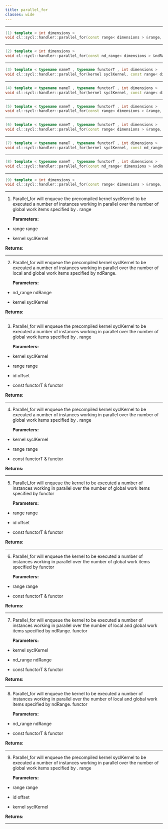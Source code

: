 ```yaml
---
title: parallel_for
classes: wide
---
```



---

```cpp
(1) template < int dimensions >
void cl::sycl::handler::parallel_for(const range< dimensions > &range, kernel syclKernel)
```

---

```cpp
(2) template < int dimensions >
void cl::sycl::handler::parallel_for(const nd_range< dimensions > &ndRange, kernel syclKernel)
```

---

```cpp
(3) template < typename nameT , typename functorT , int dimensions >
void cl::sycl::handler::parallel_for(kernel syclKernel, const range< dimensions > &range, const id< dimensions > &offset, const functorT &functor)
```

---

```cpp
(4) template < typename nameT , typename functorT , int dimensions >
void cl::sycl::handler::parallel_for(kernel syclKernel, const range< dimensions > &range, const functorT &functor)
```

---

```cpp
(5) template < typename nameT , typename functorT , int dimensions >
void cl::sycl::handler::parallel_for(const range< dimensions > &range, const id< dimensions > &offset, const functorT &functor)
```

---

```cpp
(6) template < typename nameT , typename functorT , int dimensions >
void cl::sycl::handler::parallel_for(const range< dimensions > &range, const functorT &functor)
```

---

```cpp
(7) template < typename nameT , typename functorT , int dimensions >
void cl::sycl::handler::parallel_for(kernel syclKernel, const nd_range< dimensions > &ndRange, const functorT &functor)
```

---

```cpp
(8) template < typename nameT , typename functorT , int dimensions >
void cl::sycl::handler::parallel_for(const nd_range< dimensions > &ndRange, const functorT &functor)
```

---

```cpp
(9) template < int dimensions >
void cl::sycl::handler::parallel_for(const range< dimensions > &range, id< dimensions > offset, kernel syclKernel)
```

---

1. Parallel_for will enqueue the precompiled kernel syclKernel to be executed a number of instances working in parallel over the number of global work items specified by . range

   **Parameters:**

  * range range

   

  * kernel syclKernel

   

   **Returns:** 

---

2. Parallel_for will enqueue the precompiled kernel syclKernel to be executed a number of instances working in parallel over the number of local and global work items specified by ndRange. 

   **Parameters:**

  * nd_range ndRange

   

  * kernel syclKernel

   

   **Returns:** 

---

3. Parallel_for will enqueue the precompiled kernel syclKernel to be executed a number of instances working in parallel over the number of global work items specified by . range

   **Parameters:**

  * kernel syclKernel

   

  * range range

   

  * id offset

   

  * const functorT & functor

   

   **Returns:** 

---

4. Parallel_for will enqueue the precompiled kernel syclKernel to be executed a number of instances working in parallel over the number of global work items specified by . range

   **Parameters:**

  * kernel syclKernel

   

  * range range

   

  * const functorT & functor

   

   **Returns:** 

---

5. Parallel_for will enqueue the kernel  to be executed a number of instances working in parallel over the number of global work items specified by functor

   **Parameters:**

  * range range

   

  * id offset

   

  * const functorT & functor

   

   **Returns:** 

---

6. Parallel_for will enqueue the kernel  to be executed a number of instances working in parallel over the number of global work items specified by functor

   **Parameters:**

  * range range

   

  * const functorT & functor

   

   **Returns:** 

---

7. Parallel_for will enqueue the kernel  to be executed a number of instances working in parallel over the number of local and global work items specified by ndRange. functor

   **Parameters:**

  * kernel syclKernel

   

  * nd_range ndRange

   

  * const functorT & functor

   

   **Returns:** 

---

8. Parallel_for will enqueue the kernel  to be executed a number of instances working in parallel over the number of local and global work items specified by ndRange. functor

   **Parameters:**

  * nd_range ndRange

   

  * const functorT & functor

   

   **Returns:** 

---

9. Parallel_for will enqueue the precompiled kernel syclKernel to be executed a number of instances working in parallel over the number of global work items specified by . range

   **Parameters:**

  * range range

   

  * id offset

   

  * kernel syclKernel

   

   **Returns:** 

---

